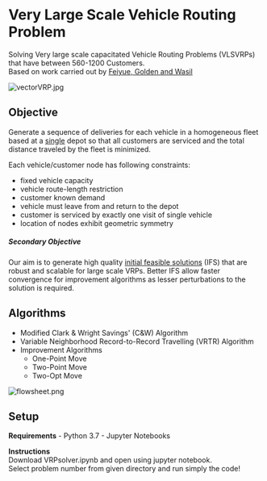 
# Very Large Scale Vehicle Routing Problem

Solving Very large scale capacitated Vehicle Routing Problems (VLSVRPs) that have between 560-1200 Customers.
<br>Based on work carried out by [Feiyue, Golden and Wasil](https://www.sciencedirect.com/science/article/pii/S0305054803003150)

![vectorVRP.jpg](attachment:vectorVRP.jpg)

## Objective
Generate a sequence of deliveries for each vehicle in a homogeneous fleet based at a <u>single</u> depot so that all customers are serviced and the total distance traveled by the fleet is minimized.

Each vehicle/customer node has following constraints:
- fixed vehicle capacity
- vehicle route-length restriction
- customer known demand
- vehicle must leave from and return to the depot
- customer is serviced by exactly one visit of single vehicle
- location of nodes exhibit geometric symmetry

##### Secondary Objective
Our aim is to generate high quality <u>initial feasible solutions</u> (IFS) that are robust and scalable for large scale VRPs. Better IFS allow faster convergence for improvement algorithms as lesser perturbations to the solution is required. 

## Algorithms
- Modified Clark & Wright Savings' (C&W) Algorithm
- Variable Neighborhood Record-to-Record Travelling (VRTR) Algorithm
- Improvement Algorithms
    - One-Point Move
    - Two-Point Move
    - Two-Opt Move

![flowsheet.png](attachment:flowsheet.png)

## Setup
<b>Requirements</b>
    - Python 3.7
    - Jupyter Notebooks
    
<b>Instructions</b>
<br>Download VRPsolver.ipynb and open using jupyter notebook. 
<br>Select problem number from given directory and run simply the code! 
